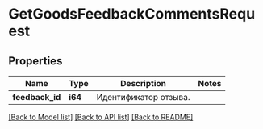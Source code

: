 # GetGoodsFeedbackCommentsRequest

## Properties
Name | Type | Description | Notes
------------ | ------------- | ------------- | -------------
**feedback_id** | **i64** | Идентификатор отзыва.  | 

[[Back to Model list]](../README.md#documentation-for-models) [[Back to API list]](../README.md#documentation-for-api-endpoints) [[Back to README]](../README.md)


